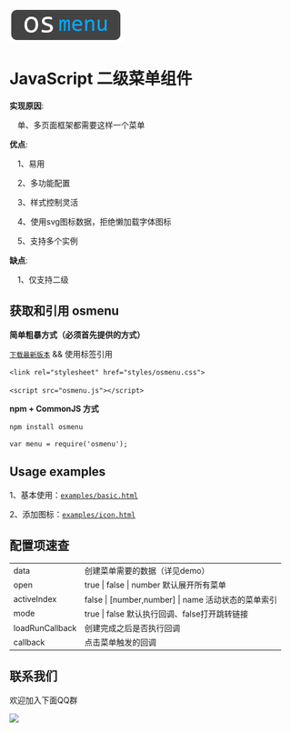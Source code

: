 ![](logo.png)

#  JavaScript 二级菜单组件

**实现原因**:

  &emsp;单、多页面框架都需要这样一个菜单

**优点**:

  &emsp;1、易用

  &emsp;2、多功能配置

  &emsp;3、样式控制灵活

  &emsp;4、使用svg图标数据，拒绝懒加载字体图标

  &emsp;5、支持多个实例

**缺点**:

  &emsp;1、仅支持二级

## 获取和引用 osmenu

**简单粗暴方式（必须首先提供的方式）**

  [`下载最新版本`](https://github.com/oscxc/osmenu/releases) && 使用标签引用

```
<link rel="stylesheet" href="styles/osmenu.css">

<script src="osmenu.js"></script>
```

**npm + CommonJS 方式**

```
npm install osmenu
```

```
var menu = require('osmenu');
```

## Usage examples

1、基本使用：[`examples/basic.html`](https://oscxc.github.io/osmenu/examples/basic.html)

2、添加图标：[`examples/icon.html`](https://oscxc.github.io/osmenu/examples/icon.html)

## 配置项速查
<table>
  <tr>
    <td> data </td>
    <td> 创建菜单需要的数据（详见demo）  </td>
  </tr>
  <tr>
    <td> open </td>
    <td> true | false | number  默认展开所有菜单 </td>
  <tr>
    <td> activeIndex </td>
    <td>  false | [number,number] | name  活动状态的菜单索引 </td>
  </tr>
  <tr>
      <td> mode </td>
      <td>  true | false    默认执行回调、false打开跳转链接</td>
  </tr>
  <tr>
      <td> loadRunCallback </td>
      <td>  创建完成之后是否执行回调 </td>
  </tr>
  <tr>
      <td> callback </td>
      <td>  点击菜单触发的回调 </td>
  </tr>
</table>

## 联系我们

欢迎加入下面QQ群

![](https://oscxc.github.io/Images/doc/contact.jpg)
